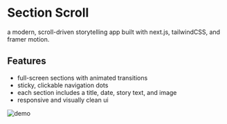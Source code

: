 # Section Scroll

a modern, scroll-driven storytelling app built with next.js, tailwindCSS, and framer motion.

## Features
- full-screen sections with animated transitions
- sticky, clickable navigation dots
- each section includes a title, date, story text, and image
- responsive and visually clean ui


![demo](public/mov.gif)


